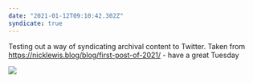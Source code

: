 ```yaml
---
date: "2021-01-12T09:10:42.302Z"
syndicate: true
---
```


Testing out a way of syndicating archival content to Twitter. Taken from https://nicklewis.blog/blog/first-post-of-2021/ - have a great Tuesday

![](https://nicklewis.blog/blog/first-post-of-2021/da40d4fe-15af-4169-b682-88f86c492576_1_201_a.jpg)